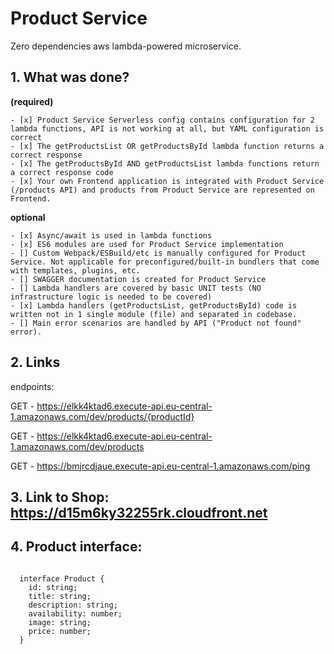 # Product Service

Zero dependencies aws lambda-powered microservice.

## 1. What was done?
**(required)**

    - [x] Product Service Serverless config contains configuration for 2 lambda functions, API is not working at all, but YAML configuration is correct
    - [x] The getProductsList OR getProductsById lambda function returns a correct response 
    - [x] The getProductsById AND getProductsList lambda functions return a correct response code 
    - [x] Your own Frontend application is integrated with Product Service (/products API) and products from Product Service are represented on Frontend. 

**optional**

    - [x] Async/await is used in lambda functions
    - [x] ES6 modules are used for Product Service implementation
    - [] Custom Webpack/ESBuild/etc is manually configured for Product Service. Not applicable for preconfigured/built-in bundlers that come with templates, plugins, etc.
    - [] SWAGGER documentation is created for Product Service
    - [] Lambda handlers are covered by basic UNIT tests (NO infrastructure logic is needed to be covered)
    - [x] Lambda handlers (getProductsList, getProductsById) code is written not in 1 single module (file) and separated in codebase.
    - [] Main error scenarios are handled by API ("Product not found" error).


## 2. Links

endpoints:

  GET - https://elkk4ktad6.execute-api.eu-central-1.amazonaws.com/dev/products/{productId}

  GET - https://elkk4ktad6.execute-api.eu-central-1.amazonaws.com/dev/products

  GET - https://bmjrcdjaue.execute-api.eu-central-1.amazonaws.com/ping

## 3. Link to Shop: https://d15m6ky32255rk.cloudfront.net

## 4. Product interface:
```

  interface Product {
    id: string;
    title: string;
    description: string;
    availability: number;
    image: string;
    price: number;
  }    
```